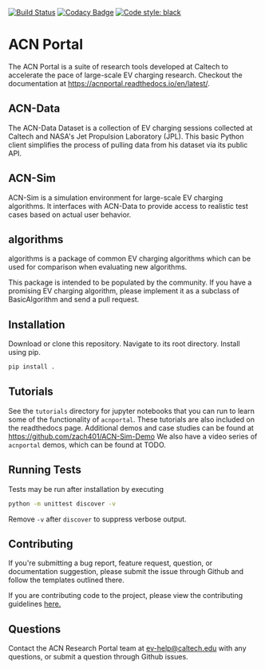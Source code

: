 [![Build Status](https://travis-ci.org/zach401/acnportal.svg?branch=master)](https://travis-ci.org/zach401/acnportal)
[![Codacy Badge](https://api.codacy.com/project/badge/Grade/c357a20f61f941688c157ce21de905b7)](https://www.codacy.com/manual/Caltech_ACN/acnportal?utm_source=github.com&amp;utm_medium=referral&amp;utm_content=zach401/acnportal&amp;utm_campaign=Badge_Grade)
<a href="https://github.com/psf/black"><img alt="Code style: black" src="https://img.shields.io/badge/code%20style-black-000000.svg"></a>
</p>

# ACN Portal

The ACN Portal is a suite of research tools developed at Caltech to accelerate the pace of large-scale EV charging research.
Checkout the documentation at <https://acnportal.readthedocs.io/en/latest/>.

## ACN-Data

The ACN-Data Dataset is a collection of EV charging sessions collected at Caltech and NASA's Jet Propulsion Laboratory (JPL). This basic Python client simplifies the process of pulling data from his dataset via its public API.

## ACN-Sim

ACN-Sim is a simulation environment for large-scale EV charging algorithms. It interfaces with ACN-Data to provide access to realistic test cases based on actual user behavior.

## algorithms

algorithms is a package of common EV charging algorithms which can be used for comparison when evaluating new algorithms.

This package is intended to be populated by the community. If you have a promising EV charging algorithm, please implement it as a subclass of BasicAlgorithm and send a pull request.

## Installation

Download or clone this repository. Navigate to its root directory. Install using pip.

```bash
pip install .
```

## Tutorials

See the `tutorials` directory for jupyter notebooks that you can
run to learn some of the functionality of `acnportal`. These
tutorials are also included on the readthedocs page. Additional
demos and case studies can be found at
<https://github.com/zach401/ACN-Sim-Demo>
We also have a video series of `acnportal` demos, which can
be found at TODO.

## Running Tests

Tests may be run after installation by executing

```bash
python -m unittest discover -v
```

Remove `-v` after `discover` to suppress verbose output.

## Contributing

If you're submitting a bug report, feature request, question, or
documentation suggestion, please submit the issue through Github and
follow the templates outlined there.

If you are contributing code to the project, please view the 
contributing guidelines [here.](https://github.com/zach401/acnportal/master/CONTRIBUTING.md)

## Questions

Contact the ACN Research Portal team at <ev-help@caltech.edu> with any
questions, or submit a question through Github issues.

